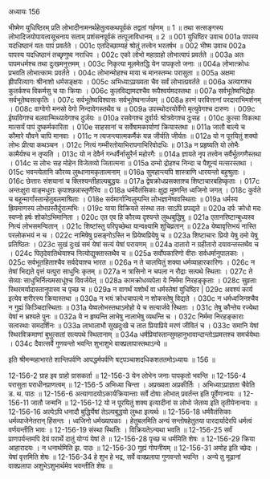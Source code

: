 अध्यायः 156

भीष्मेण युधिष्ठिरम् प्रति लोभादीनामनर्थहेतुत्वकथपूर्वकं तद्वतां गर्हणम् ॥ 1 ॥ तथा सत्सङ्गस्य लोभादिजयोपायत्वसूचनाय सताम् प्रशंसनपूर्वकं तत्पूजाविधानम् ॥ 2 ॥
001	युधिष्ठिर उवाच 
001a	पापस्य यदधिष्ठानं यतः पापं प्रवर्तते ।
001c	एतदिच्छाम्यहं श्रोतुं तत्त्वेन भरतर्षभ ॥
002	भीष्म उवाच 
002a	पापस्य यदधिष्ठानं तच्छृणुष्व नराधिप ।
002c	एको लोभो महाग्राहो लोभात्पापं प्रवर्तते ॥
003a	अतः पापमधर्मश्च तथा दुःखमनुत्तमम् ।
003c	निकृत्या मूलमेतद्धि येन पापकृतो जनाः ॥
004a	लोभात्क्रोधः प्रभवति लोभात्कामः प्रवर्तते ।
004c	लोभान्मोहश्च माया च मानस्तम्भः परासुता ॥
005a	अक्षमा ह्रीपरित्यागः श्रीनाशो धर्मसङ्क्षयः ।
005c	अभिध्याऽप्रख्यता चैव सर्वं लोभात्प्रवर्तते ॥
006a	अत्यागश्च कुतर्कश्च विकर्मसु च याः क्रियाः ।
006c	कुलविद्यामदश्चैव रूपैश्वर्यमदस्तथा ॥
007a	सर्वभूतेष्वभिद्रोहः सर्वभूतेष्वसत्कृतिः ।
007c	सर्वभूतेष्वविश्वासः सर्वभूतेष्वनार्जवम् ॥
008a	हरणं परवित्तानां परदाराभिमर्शनम् ।
008c	वाग्वेगो मनसो वेगो निन्दावेगस्तथैव च ॥
009a	उपस्थोदरयोर्वेगो मृत्युवेगश्च दारुणः ।
009c	ईर्ष्यावेगश्च बलवान्मिथ्यावेगश्च दुर्जयः ॥
010a	रसवेगश्च दुर्वार्यः श्रोत्रवेगश्च दुःसह ।
010c	कुत्सा विकत्था मात्सर्यं पापं दुष्कर्मकारिता ।
010e	साहसानां च सर्वेषामकार्याणां क्रियास्तथा ॥
011a	जातौ बाल्ये च कौमारे यौवने चापि मानवाः ।
011c	न त्यजन्त्यात्मकर्मैकं यन्न जीर्यति जीर्यतः ॥
012a	यो न पूरयितुं शक्यो लोभः प्रीत्या कथञ्चन ।
012c	नित्यं गम्भीरतोयाभिरापगाभिरिवोदधिः ॥
013a	न प्रहृष्यति यो लोभैः कामैर्यश्च न तृप्यति ।
013c	यो न देवैर्न गन्धर्वैर्नासुरैर्न महोरगैः ॥
014a	ज्ञायते नृप तत्त्वेन सर्वैर्भूतगणैस्तथा ।
014c	स लोभः सह मोहेन विजेतव्यो जितात्मना ॥
015a	दम्भो द्रोहश्च निन्दा च पैशून्यं मत्सरस्तथा ।
015c	भवन्त्येतानि कौरव्य लुब्धानामकृतात्मनाम् ॥
016a	सुमहान्त्यपि शास्त्राणि धारयन्तो बहुश्रुताः ।
016c	छेत्तारः संशयानां च क्लिश्यन्तीहाल्पबुद्धयः ॥
017a	द्वेषक्रोधप्रसक्ताश्च शिष्टाचारबहिष्कृताः ।
017c	अन्तःक्षुरा वाङ्मधुराः कृपाश्छन्नास्तृणैरिव ॥
018a	धर्मवैतंसिकाः क्षुद्रा मुष्णन्ति ध्वजिनो जगत् ।
018c	कुर्वते च बहून्मार्गांस्तान्हेतुबलमाश्रिताः ।
018e	सर्वमार्गान्विलुम्पन्ति लोभज्ञानेष्ववस्थिताः ॥
019a	धर्मस्य ह्रियमाणस्य लोभग्रस्तैर्दुरात्मभिः ।
019c	याया विक्रियते संस्था ततः साऽपि प्रपद्यते ॥
020a	दर्पः क्रोधो मदः स्वप्नो हर्षः शोकोऽभिमानिता ।
020c	एत एव हि कौरव्य दृश्यन्ते लुब्धबुद्धिषु ॥
021a	एतानरिष्टान्बुध्यस्व नित्यं लोभसमन्वितान् ।
021c	शिष्टांस्तु परिपृच्छेथा यान्वक्ष्यामि शुचिव्रतान् ॥
022a	येष्वावृत्तिभयं नास्ति परलोकभयं न च ।
022c	नामिषेषु प्रसङ्गोऽस्ति न प्रियेष्वप्रियेषु च ॥
023a	शिष्टाचारः प्रियो येषु दमो येषु प्रतिष्ठितः ।
023c	सुखं दुःखं समं येषां सत्यं येषां परायणम् ॥
024a	दातारो न ग्रहीतारो दयावन्तस्तथैव च ।
024c	पितृदेवातिथेयाश्च नित्योद्युक्तास्तथैव च ॥
025a	सर्वोपकारिणो वीराः सर्वधर्मानुपालकाः ।
025c	सर्वभूतहिताश्चैव सर्वदेयाश्च भारत ॥
026a	न ते चालयितुं शक्या धर्मव्याहारकारिणः ।
026c	न तेषां भिद्यते वृत्तं यत्पुरा साधुभिः कृतम् ॥
027a	न त्रासिनो न चपला न रौद्राः सत्पथे स्थिताः ।
027c	ते सेव्याः साधुभिर्नित्यमसाधूंश्च विवर्जयेत् ॥
028a	कामक्रोधव्यपेता ये निर्ममा निरहङ्कृताः ।
028c	सुव्रताः स्थिरमर्यादास्तानुपास्व च पृच्छ च ॥
029a	न वागर्थं यशोर्थं वा धर्मस्तेषां युधिष्ठिर |
029c	अवश्यं कार्य इत्येव शरीरस्य क्रियास्तथा ॥
030a	न भयं क्रोधचापल्ये न शोकस्तेषु विद्यते ।
030c	न धर्मध्वजिनश्चैव न गुह्यं किञ्चिदास्थिताः ॥
031a	येष्वलोभस्तथाऽमोहो ये च सत्यार्जवे स्थिताः ।
031c	तेषु कौन्तेय रज्येथा येषां न भ्रश्यते पुनः ॥
032a	ये न हृष्यन्ति लाभेषु नालाभेषु व्यथन्ति च ।
032c	निर्ममा निरहङ्काराः सत्वस्थाः समदर्शिनः ॥
033a	लाभालाभौ सुखदुःखे च तात प्रियाप्रिये मरणं जीवितं च ।
033c	समानि येषां स्थिरविक्रमाणां बुभुत्सतां सत्यपथे स्थितानाम् ॥
034a	धर्मप्रियांस्तान्सुमहानुभावान्दान्तोऽप्रमत्तश्च समर्चयेथाः ।
034c	दैवात्सर्वे गुणवन्तो भवन्ति शुभाशुभे वाक्प्रलापास्तथाऽन्ये ॥ 

इति श्रीमन्महाभारते शान्तिपर्वणि आपद्धर्मपर्वणि षट्पञ्चाशदधिकशततमोऽध्यायः ॥ 156 ॥

12-156-2 ग्राह इव ग्राहो ग्रासकर्ता ॥ 12-156-3 येन लोभेन जनाः पापकृतो भवन्ति ॥ 12-156-4 परासुता पराधीनप्राणत्वम् ॥ 12-156-5 अभिध्या चिन्ता । अप्रख्यता अप्रकीर्तिः । अभिध्याऽप्राज्ञता चैवेति ड. थ. पाठः ॥ 12-156-6 अत्यागादयोऽकार्यक्रियान्ताः सर्वे दोषाः लोभात् प्रवर्तन्त इति पूर्वेणान्वयः ॥ 12-156-11 जातौ जन्मनि ॥ 12-156-12 यो न पूरयितुं शक्य इत्यादीनां स लोभो जेतव्य इति तृतीयेनान्वयः ॥ 12-156-16 अल्पेऽपि धनादौ बुद्धिर्येषां तेऽल्पबुद्धयो लुब्धा इत्यर्थः ॥ 12-156-18 धर्मवैतंसिकाः धर्मव्याजेनेतरान् हिंसन्तः । ध्वजिनो धर्मख्यापकाः । हेतुबलमिति अन्यं सन्तोषहेतुतया पारदार्यादेरपि धर्मत्वं वर्णयन्तीति भावः ॥ 12-156-19 संस्था स्थितिः । विक्रियतेऽन्यथा भवति ॥ 12-156-25 सर्वं प्राणपर्यन्तमपि देयं परार्थे दातुं योग्यं येषां ते ॥ 12-156-28 पृच्छ च धर्ममिति शेषः ॥ 12-156-29 क्रिया आहारादयः । न धनार्थमिति झ. पाठः ॥ 12-156-30 गुह्यं गोपनीयम् ॥ 12-156-31 अमोह इति च्छेदः । येषां वृत्तमिति शेषः ॥ 12-156-34 हे शुभ हे भद्र, सर्वे वाक्प्रलापा गुणवन्तो भवन्ति । अन्ये तु मूढानां वाक्प्रलापा अशुभेऽशुभार्थमेव भवन्तीति शेषः ॥
